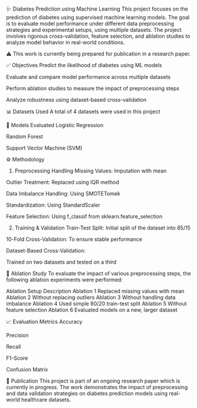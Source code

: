 🩺 Diabetes Prediction using Machine Learning
This project focuses on the prediction of diabetes using supervised machine learning models. The goal is to evaluate model performance under different data preprocessing strategies and experimental setups, using multiple datasets. The project involves rigorous cross-validation, feature selection, and ablation studies to analyze model behavior in real-world conditions.

⚠️ This work is currently being prepared for publication in a research paper.

✅ Objectives
Predict the likelihood of diabetes using ML models

Evaluate and compare model performance across multiple datasets

Perform ablation studies to measure the impact of preprocessing steps

Analyze robustness using dataset-based cross-validation

📊 Datasets Used
A total of 4 datasets were used in this project

🧠 Models Evaluated
Logistic Regression

Random Forest

Support Vector Machine (SVM)

⚙️ Methodology
1. Preprocessing
Handling Missing Values: Imputation with mean

Outlier Treatment: Replaced using IQR method

Data Imbalance Handling: Using SMOTETomek

Standardization: Using StandardScaler

Feature Selection: Using f_classif from sklearn.feature_selection

2. Training & Validation
Train-Test Split: Initial split of the dataset into 85/15

10-Fold Cross-Validation: To ensure stable performance

Dataset-Based Cross-Validation:

Trained on two datasets and tested on a third


🔬 Ablation Study
To evaluate the impact of various preprocessing steps, the following ablation experiments were performed:

Ablation Setup	Description
Ablation 1	Replaced missing values with mean
Ablation 2	Without replacing outliers
Ablation 3	Without handling data imbalance
Ablation 4	Used simple 80/20 train-test split
Ablation 5	Without feature selection
Ablation 6	Evaluated models on a new, larger dataset

📈 Evaluation Metrics
Accuracy

Precision

Recall

F1-Score

Confusion Matrix

📄 Publication
This project is part of an ongoing research paper which is currently in progress. The work demonstrates the impact of preprocessing and data validation strategies on diabetes prediction models using real-world healthcare datasets.
